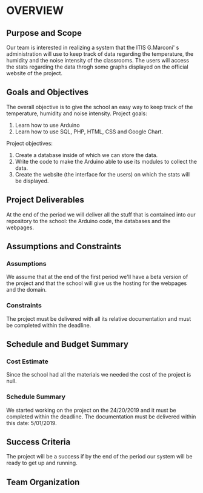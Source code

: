 # OVERVIEW 
## Purpose and Scope
Our team is interested in realizing a system that the ITIS G.Marconi' s administration will use to keep track of data regarding the temperature, the humidity and the noise intensity of the classrooms.
The users will access the stats regarding the data throgh some graphs displayed on the official website of the project.

## Goals and Objectives
The overall objective is to give the school an easy way to keep track of the temperature, humidity and noise intensity.
Project goals:
1. Learn how to use Arduino
2. Learn how to use SQL, PHP, HTML, CSS and Google Chart.

Project objectives:  
1. Create a database inside of which we can store the data.
2. Write the code to make the Arduino able to use its modules to collect the data.
3. Create the website (the interface for the users) on which the stats will be displayed.

## Project Deliverables
At the end of the period we will deliver all the stuff that is contained into our repository to the school: the Arduino code, the databases and the webpages.

## Assumptions and Constraints
### Assumptions
We assume that at the end of the first period we'll have a beta version of the project and that the school will give us the hosting for the webpages and the domain.
### Constraints
The project must be delivered with all its relative documentation and must be completed within the deadline.

## Schedule and Budget Summary
### Cost Estimate
Since the school had all the materials we needed  the cost of the project is null.
### Schedule Summary
We started working on the project on the 24/20/2019 and it must be completed within the deadline.
The documentation must be delivered within  this date: 5/01/2019.

## Success Criteria
The project will be a success if by the end of the period our system will be ready to get up and running.

## Team Organization


